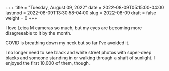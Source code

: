 +++
title = "Tuesday, August 09, 2022"
date = 2022-08-09T05:15:00-04:00
lastmod = 2022-08-09T13:30:58-04:00
slug = 2022-08-09
draft = false
weight = 0
+++

I love Leica M cameras so much, but my eyes are becoming more disagreeable to it by the month.

COVID is breathing down my neck but so far I've avoided it.

I no longer need to see black and white street photos with super-deep blacks and someone standing in or walking through a shaft of sunlight. I enjoyed the first 10,000 of them, though.

[//]: # "Exported with love from a post written in Org mode"
[//]: # "- https://github.com/kaushalmodi/ox-hugo"
